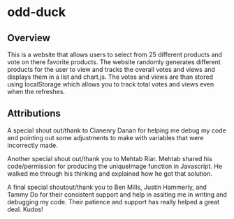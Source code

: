 # odd-duck

## Overview

This is a website that allows users to select from 25 different products and vote on there favorite products. The website randomly generates different products for the user to view and tracks the overall votes and views and displays them in a list and chart.js. The votes and views are than stored using localStorage which allows you to track total votes and views even when the refreshes.

## Attributions

A special shout out/thank to Cianenry Danan for helping me debug my code and pointing out some adjustments to make with variables that were incorrectly made.

Another special shout out/thank you to Mehtab Riar. Mehtab shared his code/permission for producing the uniqueImage function in Javascript. He walked me through his thinking and explained how he got that solution. 

A final special shoutout/thank you to Ben Mills, Justin Hammerly, and Tammy Do for their consistent support and help in assiting me in writing and debugging my code. Their patience and support has really helped a great deal. Kudos!

